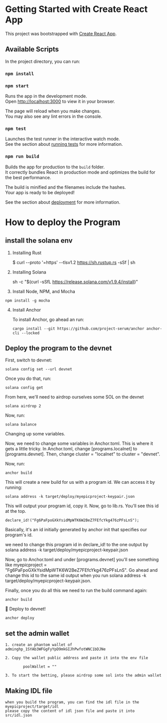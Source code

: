 # Getting Started with Create React App

This project was bootstrapped with [Create React App](https://github.com/facebook/create-react-app).

## Available Scripts

In the project directory, you can run:
### `npm install`

### `npm start`

Runs the app in the development mode.\
Open [http://localhost:3000](http://localhost:3000) to view it in your browser.

The page will reload when you make changes.\
You may also see any lint errors in the console.

### `npm test`

Launches the test runner in the interactive watch mode.\
See the section about [running tests](https://facebook.github.io/create-react-app/docs/running-tests) for more information.

### `npm run build`

Builds the app for production to the `build` folder.\
It correctly bundles React in production mode and optimizes the build for the best performance.

The build is minified and the filenames include the hashes.\
Your app is ready to be deployed!

See the section about [deployment](https://facebook.github.io/create-react-app/docs/deployment) for more information.

# How to deploy the Program

## install the solana env

 1. Installing Rust
    
    $ curl --proto '=https' --tlsv1.2 https://sh.rustup.rs -sSf | sh

 2. Installing Solana
   
    sh -c "$(curl -sSfL https://release.solana.com/v1.9.4/install)"

 3.  Install Node, NPM, and Mocha

    npm install -g mocha

 4. Install Anchor

    To install Anchor, go ahead an run:

        cargo install --git https://github.com/project-serum/anchor anchor-cli --locked

## Deploy the program to the devnet
   
  First, switch to devnet:

    solana config set --url devnet

  Once you do that, run:

    solana config get

  From here, we'll need to airdrop ourselves some SOL on the devnet

    solana airdrop 2

  Now, run:

    solana balance

  Changing up some variables.

  Now, we need to change some variables in Anchor.toml. This is where it gets a little tricky.
  In Anchor.toml, change [programs.localnet] to [programs.devnet].
  Then, change cluster = "localnet" to cluster = "devnet".
  
  Now, run:

    anchor build

  This will create a new build for us with a program id. We can access it by running:

    solana address -k target/deploy/myepicproject-keypair.json

  This will output your program id, copy it. 
  Now, go to lib.rs. You'll see this id at the top.

    declare_id!("Fg6PaFpoGXkYsidMpWTK6W2BeZ7FEfcYkg476zPFsLnS");

  Basically, it's an id initially generated by anchor init that specifies our program's id.

  we need to change this program id in declare_id! to the one output by solana address -k target/deploy/myepicproject-keypair.json

  Now, go to Anchor.toml and under [programs.devnet] you'll see something like myepicproject = "Fg6PaFpoGXkYsidMpWTK6W2BeZ7FEfcYkg476zPFsLnS". Go ahead and change this id to the same id output when you run solana address -k target/deploy/myepicproject-keypair.json.


  Finally, once you do all this we need to run the build command again:

    anchor build

  🚀 Deploy to devnet!

    anchor deploy

## set the admin wallet

    1. create an phantom wallet of admin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
   
    2. Copy the wallet public address and paste it into the env file

            poolWallet = ""

    3. To start the betting, please airdrop some sol into the admin wallet

## Making IDL file
    when you build the program, you can find the idl file in the myepicproject/target/idl
    please copy the content of idl json file and paste it into src/idl.json
    
